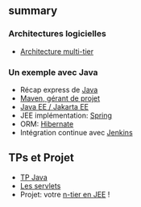 ## summary

### Architectures logicielles

- [Architecture multi-tier](n_tier.md)

### Un exemple avec Java

- Récap express de [Java](java.md)
- [Maven, gérant de projet](java.md#maven)
- [Java EE / Jakarta EE](java.md#java-entreprise-edition--jakarta-ee-)
- JEE implémentation: [Spring](spring.md)
- ORM: [Hibernate](spring.md#hibernate)
- Intégration continue avec [Jenkins](jenkins.md)

## TPs et Projet

- [TP Java](../tp/tp_java.md)
- [Les servlets](../tp/tp_1.md)
- Projet: votre [n-tier en JEE](../tp/projet.md) !